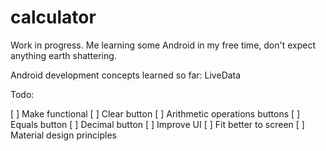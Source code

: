 # calculator

Work in progress. Me learning some Android in my free time, don't expect anything earth shattering.

Android development concepts learned so far: LiveData

Todo:

[ ] Make functional
  [ ] Clear button
  [ ] Arithmetic operations buttons
  [ ] Equals button
  [ ] Decimal button
[ ] Improve UI
  [ ] Fit better to screen
  [ ] Material design principles
